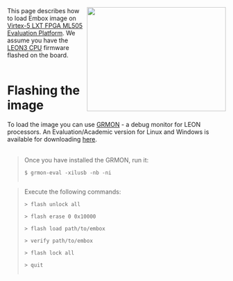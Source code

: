 <img src='http://embox.googlecode.com/svn/wiki/images/PlatformsDescription/ml505.png' align='right' width='320' height='240'>
This page describes how to load Embox image on <a href='http://www.xilinx.com/products/boards-and-kits/HW-V5-ML505-UNI-G.htm'>Virtex-5 LXT FPGA ML505 Evaluation Platform</a>. We assume you have the <a href='http://www.gaisler.com/cms/index.php?option=com_content&task=view&id=13&Itemid=53'>LEON3 CPU</a> firmware flashed on the board.<br>
<br>
<h1>Flashing the image</h1>
To load the image you can use <a href='http://www.gaisler.com/cms/index.php?option=com_content&task=view&id=39&Itemid=253'>GRMON</a> - a debug monitor for LEON processors.  An Evaluation/Academic version for Linux and Windows is available for downloading <a href='ftp://gaisler.com/gaisler.com/grmon/grmon-eval-1.1.44.tar.gz'>here</a>.<br>
<br>
<blockquote>Once you have installed the GRMON, run it:<br>
<pre><code>$ grmon-eval -xilusb -nb -ni<br>
</code></pre></blockquote>

<blockquote>Execute the following commands:<br>
<pre><code>&gt; flash unlock all<br>
&gt; flash erase 0 0x10000<br>
&gt; flash load path/to/embox<br>
&gt; verify path/to/embox<br>
&gt; flash lock all<br>
&gt; quit<br>
</code></pre>